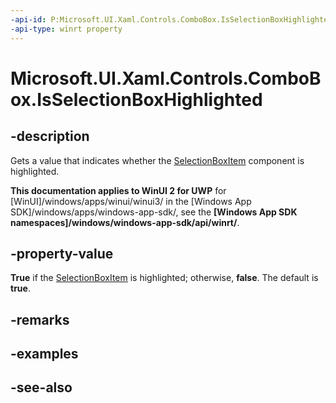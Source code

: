 ```yaml
---
-api-id: P:Microsoft.UI.Xaml.Controls.ComboBox.IsSelectionBoxHighlighted
-api-type: winrt property
---
```


<!-- Property syntax
public bool IsSelectionBoxHighlighted { get; }
-->

# Microsoft.UI.Xaml.Controls.ComboBox.IsSelectionBoxHighlighted

## -description
Gets a value that indicates whether the [SelectionBoxItem](combobox_selectionboxitem.md) component is highlighted.

**This documentation applies to WinUI 2 for UWP** for [WinUI]/windows/apps/winui/winui3/ in the [Windows App SDK]/windows/apps/windows-app-sdk/, see the **[Windows App SDK namespaces]/windows/windows-app-sdk/api/winrt/**.

## -property-value
**True** if the [SelectionBoxItem](combobox_selectionboxitem.md) is highlighted; otherwise, **false**. The default is **true**.

## -remarks

## -examples

## -see-also
